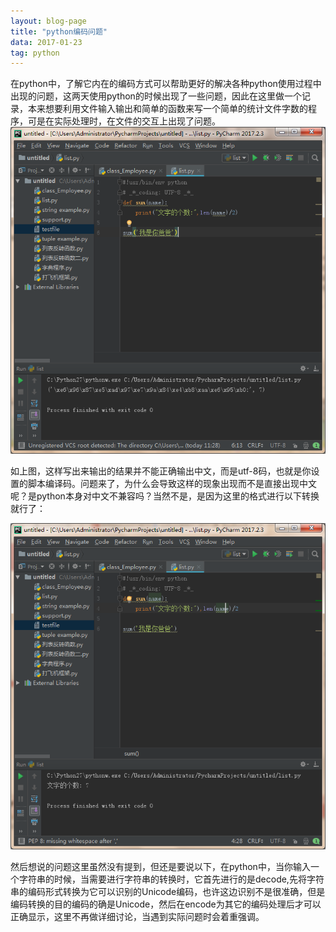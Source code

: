 ```yaml
---
layout: blog-page
title: "python编码问题"
data: 2017-01-23
tag: python
---
```

在python中，了解它内在的编码方式可以帮助更好的解决各种python使用过程中出现的问题，这两天使用python的时候出现了一些问题，因此在这里做一个记录，本来想要利用文件输入输出和简单的函数来写一个简单的统计文件字数的程序，可是在实际处理时，在文件的交互上出现了问题。
<img src="/assets/python编码问题.png"></img>
<p>如上图，这样写出来输出的结果并不能正确输出中文，而是utf-8码，也就是你设置的脚本编译码。问题来了，为什么会导致这样的现象出现而不是直接出现中文呢？是python本身对中文不兼容吗？当然不是，是因为这里的格式进行以下转换就行了：</p>
<img src="/assets/python编码问题1.png"></img>
<br>
<p>然后想说的问题这里虽然没有提到，但还是要说以下，在python中，当你输入一个字符串的时候，当需要进行字符串的转换时，它首先进行的是decode,先将字符串的编码形式转换为它可以识别的Unicode编码，也许这边识别不是很准确，但是编码转换的目的编码的确是Unicode，然后在encode为其它的编码处理后才可以正确显示，这里不再做详细讨论，当遇到实际问题时会着重强调。</p>